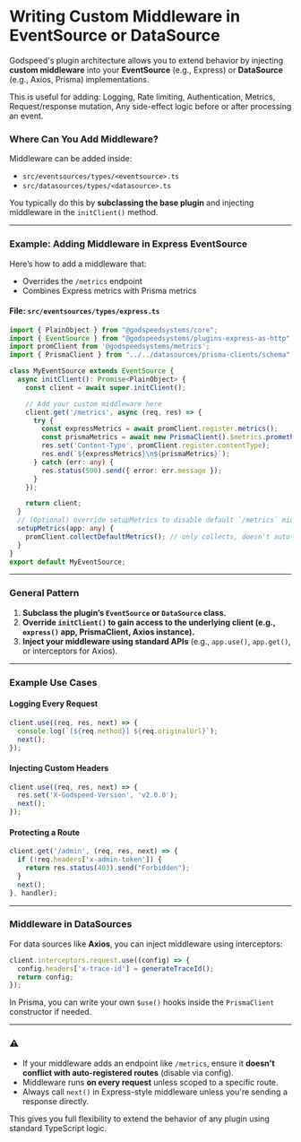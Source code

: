 # Writing Custom Middleware in EventSource or DataSource

Godspeed's plugin architecture allows you to extend behavior by injecting **custom middleware** into your **EventSource** (e.g., Express) or **DataSource** (e.g., Axios, Prisma) implementations.

This is useful for adding:  Logging, Rate limiting, Authentication, Metrics, Request/response mutation, Any side-effect logic before or after processing an event.


### Where Can You Add Middleware?

Middleware can be added inside:

* `src/eventsources/types/<eventsource>.ts`
* `src/datasources/types/<datasource>.ts`

You typically do this by **subclassing the base plugin** and injecting middleware in the `initClient()` method.

---

### Example: Adding Middleware in Express EventSource

Here’s how to add a middleware that:

* Overrides the `/metrics` endpoint
* Combines Express metrics with Prisma metrics

#### File: `src/eventsources/types/express.ts`

```ts
import { PlainObject } from "@godspeedsystems/core";
import { EventSource } from "@godspeedsystems/plugins-express-as-http";
import promClient from '@godspeedsystems/metrics';
import { PrismaClient } from "../../datasources/prisma-clients/schema";

class MyEventSource extends EventSource {
  async initClient(): Promise<PlainObject> {
    const client = await super.initClient();

    // Add your custom middleware here
    client.get('/metrics', async (req, res) => {
      try {
        const expressMetrics = await promClient.register.metrics();
        const prismaMetrics = await new PrismaClient().$metrics.prometheus();
        res.set('Content-Type', promClient.register.contentType);
        res.end(`${expressMetrics}\n${prismaMetrics}`);
      } catch (err: any) {
        res.status(500).send({ error: err.message });
      }
    });

    return client;
  }
  // (Optional) override setupMetrics to disable default `/metrics` middleware
  setupMetrics(app: any) {
    promClient.collectDefaultMetrics(); // only collects, doesn't auto-bind endpoint
  }
}
export default MyEventSource;
```

---

### General Pattern

1. **Subclass the plugin’s `EventSource` or `DataSource` class.**
2. **Override `initClient()` to gain access to the underlying client (e.g., `express()` app, PrismaClient, Axios instance).**
3. **Inject your middleware using standard APIs** (e.g., `app.use()`, `app.get()`, or interceptors for Axios).

---

### Example Use Cases

#### Logging Every Request

```ts
client.use((req, res, next) => {
  console.log(`[${req.method}] ${req.originalUrl}`);
  next();
});
```

#### Injecting Custom Headers

```ts
client.use((req, res, next) => {
  res.set('X-Godspeed-Version', 'v2.0.0');
  next();
});
```

#### Protecting a Route

```ts
client.get('/admin', (req, res, next) => {
  if (!req.headers['x-admin-token']) {
    return res.status(403).send("Forbidden");
  }
  next();
}, handler);
```

---

### Middleware in DataSources

For data sources like **Axios**, you can inject middleware using interceptors:

```ts
client.interceptors.request.use((config) => {
  config.headers['x-trace-id'] = generateTraceId();
  return config;
});
```

In Prisma, you can write your own `$use()` hooks inside the `PrismaClient` constructor if needed.

---

### ⚠️

* If your middleware adds an endpoint like `/metrics`, ensure it **doesn't conflict with auto-registered routes** (disable via config).
* Middleware runs **on every request** unless scoped to a specific route.
* Always call `next()` in Express-style middleware unless you're sending a response directly.

This gives you full flexibility to extend the behavior of any plugin using standard TypeScript logic.

